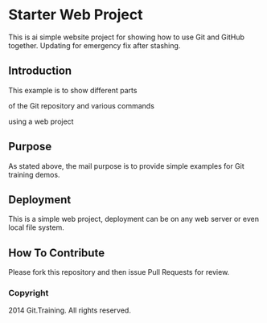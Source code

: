# Starter Web Project

This is ai simple website project for showing how to use Git and GitHub together. Updating for emergency fix after stashing.

## Introduction

This example is to show different parts 

of the Git repository and various commands

using a web project

## Purpose

As stated above, the mail purpose is to 
provide simple examples for Git training 
demos.

## Deployment

This is a simple web project, deployment
can be on any web server or even local
file system.

## How To Contribute

Please fork this repository and then issue Pull Requests for review.


### Copyright
2014 Git.Training. All rights reserved.
